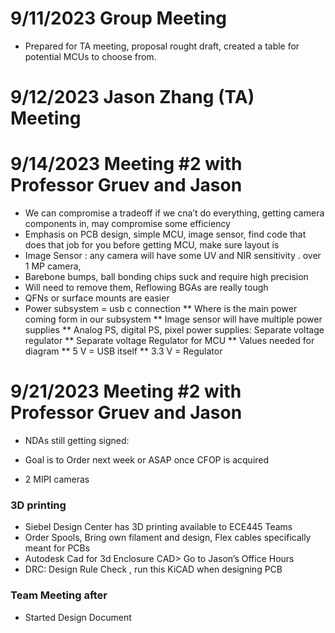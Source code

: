 # 9/11/2023 Group Meeting
* Prepared for TA meeting, proposal rought draft, created a table for potential MCUs to choose from.

# 9/12/2023 Jason Zhang (TA) Meeting

# 9/14/2023 Meeting #2 with Professor Gruev and Jason 

* We can compromise a tradeoff if we cna’t do everything, getting camera components in, may compromise some efficiency 
* Emphasis on PCB design, simple MCU, image sensor, find code that does that job for you before getting MCU, make sure layout is
* Image Sensor : any camera will have some UV and NIR sensitivity . over 1 MP camera,
* Barebone bumps, ball bonding chips suck and require high precision
* Will need to remove them, Reflowing BGAs are really tough
* QFNs or surface mounts are easier
* Power subsystem = usb c connection
** Where is the main power coming form in our subsystem
** Image sensor will have multiple power supplies
** Analog PS, digital PS, pixel power supplies: Separate voltage regulator
** Separate voltage Regulator for MCU
** Values needed for diagram
** 5 V = USB itself
** 3.3 V = Regulator

# 9/21/2023 Meeting #2 with Professor Gruev and Jason 
* NDAs still getting signed:
* Goal is to Order next week or ASAP once CFOP is acquired

* 2 MIPI cameras

### 3D printing
* Siebel Design Center has 3D printing available to ECE445 Teams
* Order Spools, Bring own filament and design, Flex cables specifically meant for PCBs
* Autodesk Cad for 3d Enclosure CAD> Go to Jason’s Office Hours
* DRC: Design Rule Check , run this KiCAD when designing PCB
### Team Meeting after 
* Started Design Document
  
